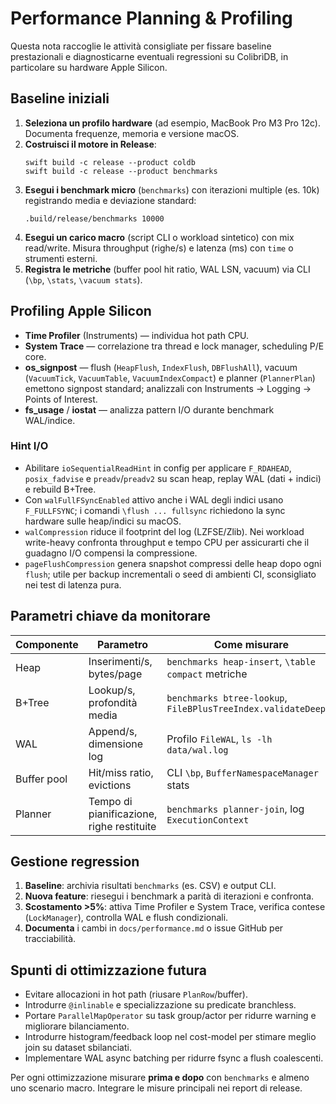 # Performance Planning & Profiling

Questa nota raccoglie le attività consigliate per fissare baseline prestazionali e diagnosticarne eventuali regressioni su ColibrìDB, in particolare su hardware Apple Silicon.

## Baseline iniziali
1. **Seleziona un profilo hardware** (ad esempio, MacBook Pro M3 Pro 12c). Documenta frequenze, memoria e versione macOS.
2. **Costruisci il motore in Release**:
   ```
   swift build -c release --product coldb
   swift build -c release --product benchmarks
   ```
3. **Esegui i benchmark micro** (`benchmarks`) con iterazioni multiple (es. 10k) registrando media e deviazione standard:
   ```
   .build/release/benchmarks 10000
   ```
4. **Esegui un carico macro** (script CLI o workload sintetico) con mix read/write. Misura throughput (righe/s) e latenza (ms) con `time` o strumenti esterni.
5. **Registra le metriche** (buffer pool hit ratio, WAL LSN, vacuum) via CLI (`\bp`, `\stats`, `\vacuum stats`).

## Profiling Apple Silicon
- **Time Profiler** (Instruments) — individua hot path CPU.
- **System Trace** — correlazione tra thread e lock manager, scheduling P/E core.
- **os_signpost** — flush (`HeapFlush`, `IndexFlush`, `DBFlushAll`), vacuum (`VacuumTick`, `VacuumTable`, `VacuumIndexCompact`) e planner (`PlannerPlan`) emettono signpost standard; analizzali con Instruments → Logging → Points of Interest.
- **fs_usage** / **iostat** — analizza pattern I/O durante benchmark WAL/indice.

### Hint I/O
- Abilitare `ioSequentialReadHint` in config per applicare `F_RDAHEAD`, `posix_fadvise` e `preadv`/`preadv2` su scan heap, replay WAL (dati + indici) e rebuild B+Tree.
- Con `walFullFSyncEnabled` attivo anche i WAL degli indici usano `F_FULLFSYNC`; i comandi `\flush ... fullsync` richiedono la sync hardware sulle heap/indici su macOS.
- `walCompression` riduce il footprint del log (LZFSE/Zlib). Nei workload write-heavy confronta throughput e tempo CPU per assicurarti che il guadagno I/O compensi la compressione.
- `pageFlushCompression` genera snapshot compressi delle heap dopo ogni `flush`; utile per backup incrementali o seed di ambienti CI, sconsigliato nei test di latenza pura.

## Parametri chiave da monitorare
| Componente | Parametro | Come misurare |
| --- | --- | --- |
| Heap | Inserimenti/s, bytes/page | `benchmarks heap-insert`, `\table compact` metriche |
| B+Tree | Lookup/s, profondità media | `benchmarks btree-lookup`, `FileBPlusTreeIndex.validateDeep()` |
| WAL | Append/s, dimensione log | Profilo `FileWAL`, `ls -lh data/wal.log` |
| Buffer pool | Hit/miss ratio, evictions | CLI `\bp`, `BufferNamespaceManager` stats |
| Planner | Tempo di pianificazione, righe restituite | `benchmarks planner-join`, log `ExecutionContext` |

## Gestione regression
1. **Baseline**: archivia risultati `benchmarks` (es. CSV) e output CLI.
2. **Nuova feature**: riesegui i benchmark a parità di iterazioni e confronta.
3. **Scostamento >5%**: attiva Time Profiler e System Trace, verifica contese (`LockManager`), controlla WAL e flush condizionali.
4. **Documenta** i cambi in `docs/performance.md` o issue GitHub per tracciabilità.

## Spunti di ottimizzazione futura
- Evitare allocazioni in hot path (riusare `PlanRow`/buffer).
- Introdurre `@inlinable` e specializzazione su predicate branchless.
- Portare `ParallelMapOperator` su task group/actor per ridurre warning e migliorare bilanciamento.
- Introdurre histogram/feedback loop nel cost-model per stimare meglio join su dataset sbilanciati.
- Implementare WAL async batching per ridurre fsync a flush coalescenti.

Per ogni ottimizzazione misurare **prima e dopo** con `benchmarks` e almeno uno scenario macro. Integrare le misure principali nei report di release.
